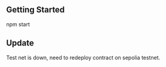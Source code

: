 ## Getting Started

npm start

## Update

Test net is down, need to redeploy contract on sepolia testnet. 